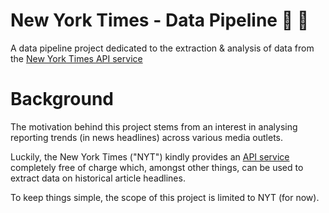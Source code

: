 # New York Times - Data Pipeline 📰 🌃

A data pipeline project dedicated to the extraction &amp; analysis of data from the [New York Times API service](https://developer.nytimes.com/)

# Background

The motivation behind this project stems from an interest in analysing reporting trends (in news headlines) across various media outlets.

Luckily, the New York Times ("NYT") kindly provides an [API service](https://developer.nytimes.com/) completely free of charge which, amongst other things, can be used to extract data on historical article headlines.

To keep things simple, the scope of this project is limited to NYT (for now).
